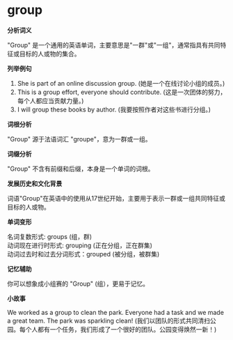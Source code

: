 # group

**分析词义**

  

"Group" 是一个通用的英语单词，主要意思是"一群"或"一组"，通常指具有共同特征或目标的人或物的集合。

  

**列举例句**

  

1.  She is part of an online discussion group. (她是一个在线讨论小组的成员。)
2.  This is a group effort, everyone should contribute. (这是一次团体的努力，每个人都应当贡献力量。)
3.  I will group these books by author. (我要按照作者对这些书进行分组。)

  

**词根分析**

  

"Group" 源于法语词汇 "groupe"，意为一群或一组。

  

**词缀分析**

  

"Group" 不含有前缀和后缀，本身是一个单词的词根。

  

**发展历史和文化背景**

  

词语"Group"在英语中的使用从17世纪开始，主要用于表示一群或一组共同特征或目标的人或物。

  

**单词变形**

  

名词复数形式: groups (组，群)  
动词现在进行时形式: grouping (正在分组，正在群集)  
动词过去时和过去分词形式：grouped (被分组，被群集)

  

**记忆辅助**

  

你可以想象成小组赛的 "Group" (组），更易于记忆。

  

**小故事**

  

We worked as a group to clean the park. Everyone had a task and we made a great team. The park was sparkling clean! (我们以团队的形式共同清扫公园。每个人都有一个任务，我们形成了一个很好的团队。公园变得焕然一新！)
